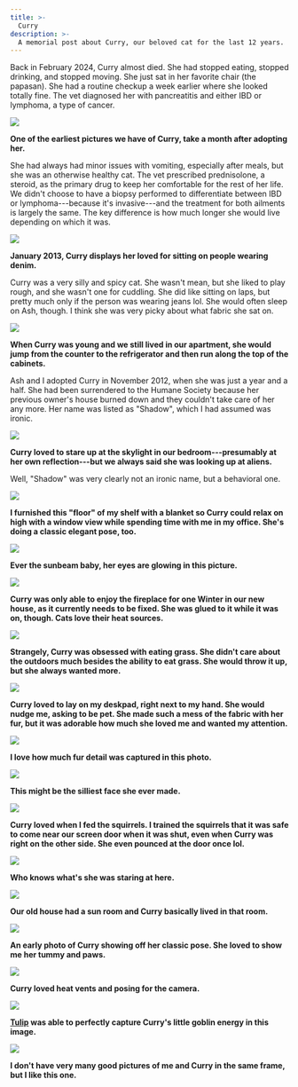 ```yaml
---
title: >-
  Curry
description: >-
  A memorial post about Curry, our beloved cat for the last 12 years.
---
```


Back in February 2024, Curry almost died. She had stopped eating, stopped
drinking, and stopped moving. She just sat in her favorite chair (the papasan).
She had a routine checkup a week earlier where she looked totally fine. The vet
diagnosed her with pancreatitis and either IBD or lymphoma, a type of cancer.

![](/blog/curry/2012-dec.webp)

**One of the earliest pictures we have of Curry, take a month after adopting
her.**

She had always had minor issues with vomiting, especially after meals, but she
was an otherwise healthy cat. The vet prescribed prednisolone, a steroid, as the
primary drug to keep her comfortable for the rest of her life. We didn't choose
to have a biopsy performed to differentiate between IBD or lymphoma---because
it's invasive---and the treatment for both ailments is largely the same. The key
difference is how much longer she would live depending on which it was.

![](/blog/curry/2013-jan.webp)

**January 2013, Curry displays her loved for sitting on people wearing denim.**

Curry was a very silly and spicy cat. She wasn't mean, but she liked to play
rough, and she wasn't one for cuddling. She did like sitting on laps, but pretty
much only if the person was wearing jeans lol. She would often sleep on Ash,
though. I think she was very picky about what fabric she sat on.

![](/blog/curry/high.webp)

**When Curry was young and we still lived in our apartment, she would jump from
the counter to the refrigerator and then run along the top of the cabinets.**

Ash and I adopted Curry in November 2012, when she was just a year and a half.
She had been surrendered to the Humane Society because her previous owner's
house burned down and they couldn't take care of her any more. Her name was
listed as "Shadow", which I had assumed was ironic.

![](/blog/curry/aliens.webp)

**Curry loved to stare up at the skylight in our bedroom---presumably at her own
reflection---but we always said she was looking up at aliens.**

Well, "Shadow" was very clearly not an ironic name, but a behavioral one.

![](/blog/curry/elegant.webp)

**I furnished this "floor" of my shelf with a blanket so Curry could relax on
high with a window view while spending time with me in my office. She's doing a
classic elegant pose, too.**

![](/blog/curry/eyes.webp)

**Ever the sunbeam baby, her eyes are glowing in this picture.**

![](/blog/curry/fireplace.webp)

**Curry was only able to enjoy the fireplace for one Winter in our new house, as
it currently needs to be fixed. She was glued to it while it was on, though.
Cats love their heat sources.**

![](/blog/curry/grass.webp)

**Strangely, Curry was obsessed with eating grass. She didn't care about the
outdoors much besides the ability to eat grass. She would throw it up, but she
always wanted more.**

![](/blog/curry/meow.webp)

**Curry loved to lay on my deskpad, right next to my hand. She would nudge me,
asking to be pet. She made such a mess of the fabric with her fur, but it was
adorable how much she loved me and wanted my attention.**

![](/blog/curry/near.webp)

**I love how much fur detail was captured in this photo.**

![](/blog/curry/silly-face.webp)

**This might be the silliest face she ever made.**

![](/blog/curry/squirrel.webp)

**Curry loved when I fed the squirrels. I trained the squirrels that it was safe
to come near our screen door when it was shut, even when Curry was right on the
other side. She even pounced at the door once lol.**

![](/blog/curry/staring.webp)

**Who knows what's she was staring at here.**

![](/blog/curry/sun.webp)

**Our old house had a sun room and Curry basically lived in that room.**

![](/blog/curry/the-pose.webp)

**An early photo of Curry showing off her classic pose. She loved to show me her
tummy and paws.**

![](/blog/curry/vent.webp)

**Curry loved heat vents and posing for the camera.**

![](/blog/curry/art.webp)

**[Tulip](https://platinumtulip.net/) was able to perfectly capture Curry's
little goblin energy in this image.**

![](/blog/curry/us.webp)

**I don't have very many good pictures of me and Curry in the same frame, but I
like this one.**

